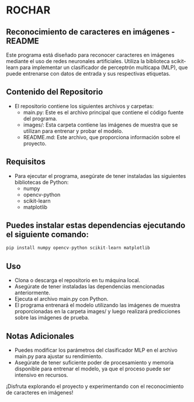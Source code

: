 # ROCHAR

## Reconocimiento de caracteres en imágenes - README

Este programa está diseñado para reconocer caracteres en imágenes mediante el uso de redes neuronales artificiales. Utiliza la biblioteca scikit-learn para implementar un clasificador de perceptrón multicapa (MLP), que puede entrenarse con datos de entrada y sus respectivas etiquetas.

## Contenido del Repositorio
* El repositorio contiene los siguientes archivos y carpetas:
    - main.py: Este es el archivo principal que contiene el código fuente del programa.
    - images/: Esta carpeta contiene las imágenes de muestra que se utilizan para entrenar y probar el modelo.
    - README.md: Este archivo, que proporciona información sobre el proyecto.

## Requisitos
* Para ejecutar el programa, asegúrate de tener instaladas las siguientes bibliotecas de Python:
    - numpy
    - opencv-python
    - scikit-learn
    - matplotlib

## Puedes instalar estas dependencias ejecutando el siguiente comando:

```javascript
pip install numpy opencv-python scikit-learn matplotlib
```

## Uso
* Clona o descarga el repositorio en tu máquina local.
* Asegúrate de tener instaladas las dependencias mencionadas anteriormente.
* Ejecuta el archivo main.py con Python.
* El programa entrenará el modelo utilizando las imágenes de muestra proporcionadas en la carpeta images/ y luego realizará predicciones sobre las imágenes de prueba.

## Notas Adicionales
* Puedes modificar los parámetros del clasificador MLP en el archivo main.py para ajustar su rendimiento.
* Asegúrate de tener suficiente poder de procesamiento y memoria disponible para entrenar el modelo, ya que el proceso puede ser intensivo en recursos.

¡Disfruta explorando el proyecto y experimentando con el reconocimiento de caracteres en imágenes!